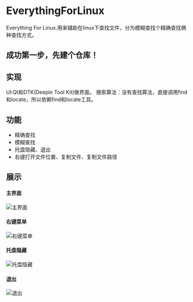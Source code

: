 # EverythingForLinux
Everything For Linux.用来辅助在linux下查找文件，分为模糊查找个精确查找俩种查找方式。

## 成功第一步，先建个仓库！

## 实现
UI:Qt和DTK(Deepin Tool Kit)做界面。
搜索算法：没有查找算法，直接调用find和locate，所以依赖find和locate工具。

## 功能
- 精确查找
- 模糊查找
- 托盘隐藏、退出
- 右键打开文件位置、复制文件、复制文件路径

## 展示
#### 主界面
![主界面](https://github.com/UOS-AlvisWang/EverythingForLinux/blob/master/show/main.png")

#### 右键菜单
![右键菜单](https://github.com/UOS-AlvisWang/EverythingForLinux/blob/master/show/rightBtnMenu.png")

#### 托盘隐藏
![托盘隐藏](https://github.com/UOS-AlvisWang/EverythingForLinux/blob/master/show/tray.png")

#### 退出
![退出](https://github.com/UOS-AlvisWang/EverythingForLinux/blob/master/show/exit.png")
